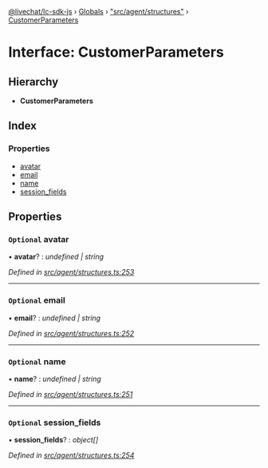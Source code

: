 [@livechat/lc-sdk-js](../README.md) › [Globals](../globals.md) › ["src/agent/structures"](../modules/_src_agent_structures_.md) › [CustomerParameters](_src_agent_structures_.customerparameters.md)

# Interface: CustomerParameters

## Hierarchy

* **CustomerParameters**

## Index

### Properties

* [avatar](_src_agent_structures_.customerparameters.md#optional-avatar)
* [email](_src_agent_structures_.customerparameters.md#optional-email)
* [name](_src_agent_structures_.customerparameters.md#optional-name)
* [session_fields](_src_agent_structures_.customerparameters.md#optional-session_fields)

## Properties

### `Optional` avatar

• **avatar**? : *undefined | string*

*Defined in [src/agent/structures.ts:253](https://github.com/livechat/lc-sdk-js/blob/228cb10/src/agent/structures.ts#L253)*

___

### `Optional` email

• **email**? : *undefined | string*

*Defined in [src/agent/structures.ts:252](https://github.com/livechat/lc-sdk-js/blob/228cb10/src/agent/structures.ts#L252)*

___

### `Optional` name

• **name**? : *undefined | string*

*Defined in [src/agent/structures.ts:251](https://github.com/livechat/lc-sdk-js/blob/228cb10/src/agent/structures.ts#L251)*

___

### `Optional` session_fields

• **session_fields**? : *object[]*

*Defined in [src/agent/structures.ts:254](https://github.com/livechat/lc-sdk-js/blob/228cb10/src/agent/structures.ts#L254)*

